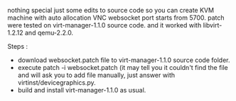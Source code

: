 nothing special just some edits to source code so you can create KVM machine with auto allocation VNC websocket port starts from 5700.
patch were tested on virt-manager-1.1.0 source code. and it worked with libvirt-1.2.12 and qemu-2.2.0.

Steps :
* download websocket.patch file to virt-manager-1.1.0 source code folder.
* execute patch -i websocket.patch (it may tell you it couldn't find the file and will ask you to add file manually, just answer with virtinst/devicegraphics.py.
* build and install virt-manager-1.1.0 as usual.

